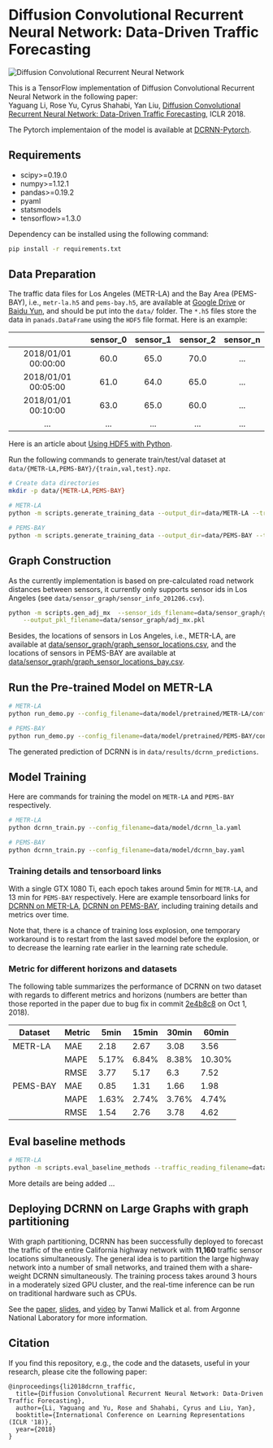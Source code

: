 # Diffusion Convolutional Recurrent Neural Network: Data-Driven Traffic Forecasting

![Diffusion Convolutional Recurrent Neural Network](figures/model_architecture.jpg "Model Architecture")

This is a TensorFlow implementation of Diffusion Convolutional Recurrent Neural Network in the following paper: \
Yaguang Li, Rose Yu, Cyrus Shahabi, Yan Liu, [Diffusion Convolutional Recurrent Neural Network: Data-Driven Traffic Forecasting](https://arxiv.org/abs/1707.01926), ICLR 2018.

The Pytorch implementaion of the model is available at [DCRNN-Pytorch](https://github.com/chnsh/DCRNN_PyTorch).

## Requirements
- scipy>=0.19.0
- numpy>=1.12.1
- pandas>=0.19.2
- pyaml
- statsmodels
- tensorflow>=1.3.0


Dependency can be installed using the following command:
```bash
pip install -r requirements.txt
```

## Data Preparation
The traffic data files for Los Angeles (METR-LA) and the Bay Area (PEMS-BAY), i.e., `metr-la.h5` and `pems-bay.h5`, are available at [Google Drive](https://drive.google.com/open?id=10FOTa6HXPqX8Pf5WRoRwcFnW9BrNZEIX) or [Baidu Yun](https://pan.baidu.com/s/14Yy9isAIZYdU__OYEQGa_g), and should be
put into the `data/` folder.
The `*.h5` files store the data in `panads.DataFrame` using the `HDF5` file format. Here is an example:

|                     | sensor_0 | sensor_1 | sensor_2 | sensor_n |
|:-------------------:|:--------:|:--------:|:--------:|:--------:|
| 2018/01/01 00:00:00 |   60.0   |   65.0   |   70.0   |    ...   |
| 2018/01/01 00:05:00 |   61.0   |   64.0   |   65.0   |    ...   |
| 2018/01/01 00:10:00 |   63.0   |   65.0   |   60.0   |    ...   |
|         ...         |    ...   |    ...   |    ...   |    ...   |


Here is an article about [Using HDF5 with Python](https://medium.com/@jerilkuriakose/using-hdf5-with-python-6c5242d08773).

Run the following commands to generate train/test/val dataset at  `data/{METR-LA,PEMS-BAY}/{train,val,test}.npz`.
```bash
# Create data directories
mkdir -p data/{METR-LA,PEMS-BAY}

# METR-LA
python -m scripts.generate_training_data --output_dir=data/METR-LA --traffic_df_filename=data/metr-la.h5

# PEMS-BAY
python -m scripts.generate_training_data --output_dir=data/PEMS-BAY --traffic_df_filename=data/pems-bay.h5
```

## Graph Construction
 As the currently implementation is based on pre-calculated road network distances between sensors, it currently only
 supports sensor ids in Los Angeles (see `data/sensor_graph/sensor_info_201206.csv`).
```bash
python -m scripts.gen_adj_mx  --sensor_ids_filename=data/sensor_graph/graph_sensor_ids.txt --normalized_k=0.1\
    --output_pkl_filename=data/sensor_graph/adj_mx.pkl
```
Besides, the locations of sensors in Los Angeles, i.e., METR-LA, are available at [data/sensor_graph/graph_sensor_locations.csv](https://github.com/liyaguang/DCRNN/blob/master/data/sensor_graph/graph_sensor_locations.csv), and the locations of sensors in PEMS-BAY are available at [data/sensor_graph/graph_sensor_locations_bay.csv](https://github.com/liyaguang/DCRNN/blob/master/data/sensor_graph/graph_sensor_locations_bay.csv).

## Run the Pre-trained Model on METR-LA

```bash
# METR-LA
python run_demo.py --config_filename=data/model/pretrained/METR-LA/config.yaml

# PEMS-BAY
python run_demo.py --config_filename=data/model/pretrained/PEMS-BAY/config.yaml
```
The generated prediction of DCRNN is in `data/results/dcrnn_predictions`.


## Model Training

Here are commands for training the model on `METR-LA` and `PEMS-BAY` respectively. 

```bash
# METR-LA
python dcrnn_train.py --config_filename=data/model/dcrnn_la.yaml

# PEMS-BAY
python dcrnn_train.py --config_filename=data/model/dcrnn_bay.yaml
```
### Training details and tensorboard links
With a single GTX 1080 Ti, each epoch takes around 5min for `METR-LA`, and 13 min for `PEMS-BAY` respectively. Here are example tensorboard links for [DCRNN on METR-LA](https://tensorboard.dev/experiment/ijwg04waSOWQ2Pj4mZ3tAg), [DCRNN on PEMS-BAY](https://tensorboard.dev/experiment/QzJtnMfgQJCQ7vc7wNJjxg), including training details and metrics over time.

Note that, there is a chance of training loss explosion, one temporary workaround is to restart from the last saved model before the explosion, or to decrease the learning rate earlier in the learning rate schedule. 

### Metric for different horizons and datasets
The following table summarizes the performance of DCRNN on two dataset with regards to different metrics and horizons (numbers are better than those reported in the paper due to bug fix in commit [2e4b8c8](https://github.com/liyaguang/DCRNN/commit/2e4b8c868fd410a1fb4a469f0995de6616115e03) on Oct 1, 2018).

| Dataset  | Metric | 5min  | 15min | 30min | 60min  |
|----------|--------|-------|-------|-------|--------|
| METR-LA  | MAE    | 2.18  | 2.67  | 3.08  | 3.56   |
|          | MAPE   | 5.17% | 6.84% | 8.38% | 10.30% |
|          | RMSE   | 3.77  | 5.17  | 6.3   | 7.52   |
| PEMS-BAY | MAE    | 0.85  | 1.31  | 1.66  | 1.98   |
|          | MAPE   | 1.63% | 2.74% | 3.76% | 4.74%  |
|          | RMSE   | 1.54  | 2.76  | 3.78  | 4.62   |


## Eval baseline methods
```bash
# METR-LA
python -m scripts.eval_baseline_methods --traffic_reading_filename=data/metr-la.h5
```
More details are being added ...


## Deploying DCRNN on Large Graphs with graph partitioning

With graph partitioning, DCRNN has been successfully deployed to forecast the traffic of the entire California highway network with **11,160** traffic sensor locations simultaneously. The general idea is to partition the large highway network into a number of small networks, and trained them with a share-weight DCRNN simultaneously. The training process takes around 3 hours in a moderately sized GPU cluster, and the real-time inference can be run on traditional hardware such as CPUs.

See the [paper](https://arxiv.org/pdf/1909.11197.pdf "GRAPH-PARTITIONING-BASED DIFFUSION CONVOLUTION RECURRENT NEURAL NETWORK FOR LARGE-SCALE TRAFFIC FORECASTING"), [slides](https://press3.mcs.anl.gov/atpesc/files/2019/08/ATPESC_2019_Track-8_11_8-9_435pm_Mallick-DCRNN_for_Traffic_Forecasting.pdf), and [video](https://www.youtube.com/watch?v=liJNNtJGTZU&list=PLGj2a3KTwhRapjzPcxSbo7FxcLOHkLcNt&index=10) by Tanwi Mallick et al. from Argonne National Laboratory for more information.


## Citation

If you find this repository, e.g., the code and the datasets, useful in your research, please cite the following paper:
```
@inproceedings{li2018dcrnn_traffic,
  title={Diffusion Convolutional Recurrent Neural Network: Data-Driven Traffic Forecasting},
  author={Li, Yaguang and Yu, Rose and Shahabi, Cyrus and Liu, Yan},
  booktitle={International Conference on Learning Representations (ICLR '18)},
  year={2018}
}
```

